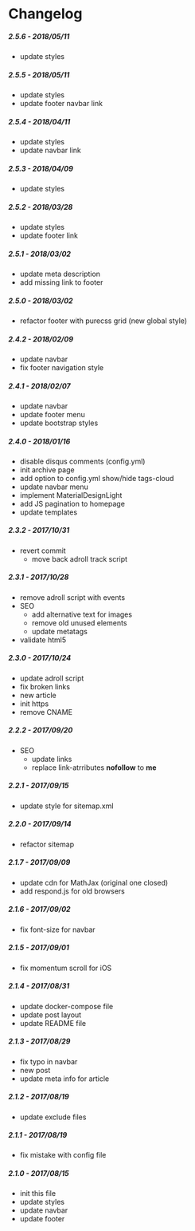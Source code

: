 # Changelog

##### 2.5.6 - 2018/05/11
- update styles

##### 2.5.5 - 2018/05/11
- update styles
- update footer navbar link

##### 2.5.4 - 2018/04/11
- update styles
- update navbar link

##### 2.5.3 - 2018/04/09
- update styles

##### 2.5.2 - 2018/03/28
- update styles
- update footer link

##### 2.5.1 - 2018/03/02
- update meta description
- add missing link to footer

##### 2.5.0 - 2018/03/02
- refactor footer with purecss grid (new global style)

##### 2.4.2 - 2018/02/09
- update navbar
- fix footer navigation style

##### 2.4.1 - 2018/02/07
- update navbar
- update footer menu
- update bootstrap styles

##### 2.4.0 - 2018/01/16
- disable disqus comments (config.yml)
- init archive page
- add option to config.yml show/hide tags-cloud
- update navbar menu
- implement MaterialDesignLight
- add JS pagination to homepage
- update templates

##### 2.3.2 - 2017/10/31
- revert commit
    - move back adroll track script
    
##### 2.3.1 - 2017/10/28
- remove adroll script with events
- SEO
    - add alternative text for images
    - remove old unused elements
    - update metatags
- validate html5

##### 2.3.0 - 2017/10/24
- update adroll script
- fix broken links
- new article
- init https
- remove CNAME

##### 2.2.2 - 2017/09/20
- SEO
    - update links
    - replace link-atrributes **nofollow** to **me**
    
##### 2.2.1 - 2017/09/15
- update style for sitemap.xml 

##### 2.2.0 - 2017/09/14
- refactor sitemap

##### 2.1.7 - 2017/09/09
- update cdn for MathJax (original one closed)
- add respond.js for old browsers

##### 2.1.6 - 2017/09/02
- fix font-size for navbar

##### 2.1.5 - 2017/09/01
- fix momentum scroll for iOS

##### 2.1.4 - 2017/08/31
- update docker-compose file
- update post layout
- update README file

##### 2.1.3 - 2017/08/29
- fix typo in navbar
- new post
- update meta info for article

##### 2.1.2 - 2017/08/19
- update exclude files

##### 2.1.1 - 2017/08/19
- fix mistake with config file

##### 2.1.0 - 2017/08/15
- init this file
- update styles
- update navbar
- update footer